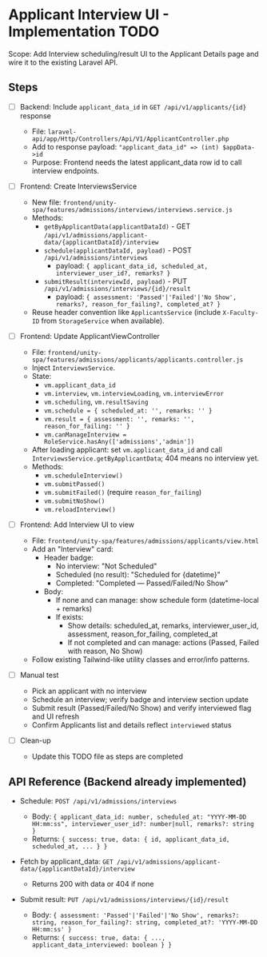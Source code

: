 # Applicant Interview UI - Implementation TODO

Scope: Add Interview scheduling/result UI to the Applicant Details page and wire it to the existing Laravel API.

## Steps

- [ ] Backend: Include `applicant_data_id` in `GET /api/v1/applicants/{id}` response
  - File: `laravel-api/app/Http/Controllers/Api/V1/ApplicantController.php`
  - Add to response payload: `"applicant_data_id" => (int) $appData->id`
  - Purpose: Frontend needs the latest applicant_data row id to call interview endpoints.

- [ ] Frontend: Create InterviewsService
  - New file: `frontend/unity-spa/features/admissions/interviews/interviews.service.js`
  - Methods:
    - `getByApplicantData(applicantDataId)` - GET `/api/v1/admissions/applicant-data/{applicantDataId}/interview`
    - `schedule(applicantDataId, payload)` - POST `/api/v1/admissions/interviews`
      - payload: `{ applicant_data_id, scheduled_at, interviewer_user_id?, remarks? }`
    - `submitResult(interviewId, payload)` - PUT `/api/v1/admissions/interviews/{id}/result`
      - payload: `{ assessment: 'Passed'|'Failed'|'No Show', remarks?, reason_for_failing?, completed_at? }`
  - Reuse header convention like `ApplicantsService` (include `X-Faculty-ID` from `StorageService` when available).

- [ ] Frontend: Update ApplicantViewController
  - File: `frontend/unity-spa/features/admissions/applicants/applicants.controller.js`
  - Inject `InterviewsService`.
  - State:
    - `vm.applicant_data_id`
    - `vm.interview`, `vm.interviewLoading`, `vm.interviewError`
    - `vm.scheduling`, `vm.resultSaving`
    - `vm.schedule = { scheduled_at: '', remarks: '' }`
    - `vm.result = { assessment: '', remarks: '', reason_for_failing: '' }`
    - `vm.canManageInterview = RoleService.hasAny(['admissions','admin'])`
  - After loading applicant: set `vm.applicant_data_id` and call `InterviewsService.getByApplicantData`; 404 means no interview yet.
  - Methods:
    - `vm.scheduleInterview()`
    - `vm.submitPassed()`
    - `vm.submitFailed()` (require `reason_for_failing`)
    - `vm.submitNoShow()`
    - `vm.reloadInterview()`

- [ ] Frontend: Add Interview UI to view
  - File: `frontend/unity-spa/features/admissions/applicants/view.html`
  - Add an "Interview" card:
    - Header badge:
      - No interview: "Not Scheduled"
      - Scheduled (no result): "Scheduled for {datetime}"
      - Completed: "Completed — Passed/Failed/No Show"
    - Body:
      - If none and can manage: show schedule form (datetime-local + remarks)
      - If exists:
        - Show details: scheduled_at, remarks, interviewer_user_id, assessment, reason_for_failing, completed_at
        - If not completed and can manage: actions (Passed, Failed with reason, No Show)
  - Follow existing Tailwind-like utility classes and error/info patterns.

- [ ] Manual test
  - Pick an applicant with no interview
  - Schedule an interview; verify badge and interview section update
  - Submit result (Passed/Failed/No Show) and verify interviewed flag and UI refresh
  - Confirm Applicants list and details reflect `interviewed` status

- [ ] Clean-up
  - Update this TODO file as steps are completed

## API Reference (Backend already implemented)

- Schedule: `POST /api/v1/admissions/interviews`
  - Body: `{ applicant_data_id: number, scheduled_at: "YYYY-MM-DD HH:mm:ss", interviewer_user_id?: number|null, remarks?: string }`
  - Returns: `{ success: true, data: { id, applicant_data_id, scheduled_at, ... } }`

- Fetch by applicant_data: `GET /api/v1/admissions/applicant-data/{applicantDataId}/interview`
  - Returns 200 with data or 404 if none

- Submit result: `PUT /api/v1/admissions/interviews/{id}/result`
  - Body: `{ assessment: 'Passed'|'Failed'|'No Show', remarks?: string, reason_for_failing?: string, completed_at?: 'YYYY-MM-DD HH:mm:ss' }`
  - Returns: `{ success: true, data: { ..., applicant_data_interviewed: boolean } }`
